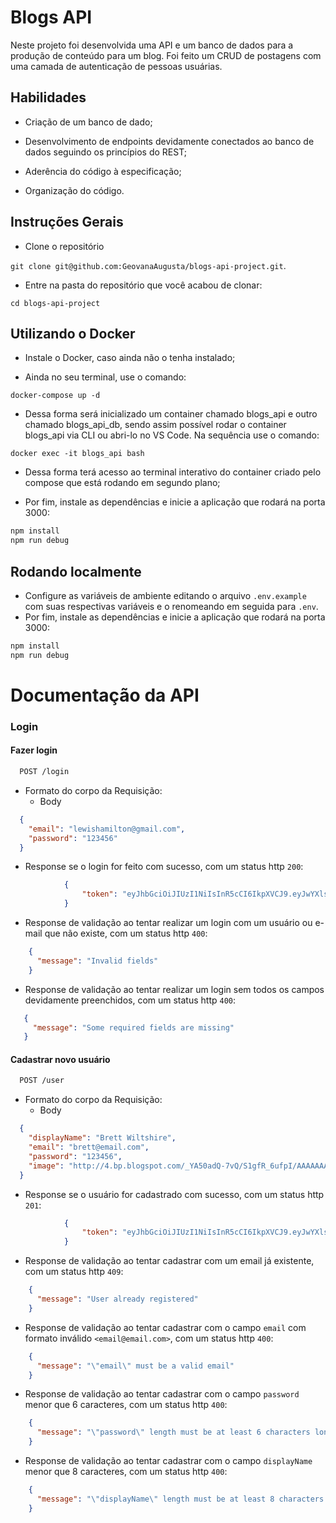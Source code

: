 # Blogs API

Neste projeto foi desenvolvida uma API e um banco de dados para a produção de conteúdo para um blog. Foi feito um CRUD de postagens com uma camada de autenticação de pessoas usuárias.



## Habilidades

- Criação de um banco de dado;

- Desenvolvimento de endpoints devidamente conectados ao banco de dados seguindo os princípios do REST;

- Aderência do código à especificação;

- Organização do código.


## Instruções Gerais

- Clone o repositório

 `git clone git@github.com:GeovanaAugusta/blogs-api-project.git`.
 
 - Entre na pasta do repositório que você acabou de clonar:
    
 `cd blogs-api-project`

## Utilizando o Docker

- Instale o Docker, caso ainda não o tenha instalado;

- Ainda no seu terminal, use o comando:

`docker-compose up -d`

- Dessa forma será inicializado um container chamado blogs_api e outro chamado blogs_api_db, sendo assim possível rodar o container blogs_api via CLI ou abri-lo no VS Code. Na sequência use o comando:

`docker exec -it blogs_api bash`

- Dessa forma terá acesso ao terminal interativo do container criado pelo compose que está rodando em segundo plano;

- Por fim, instale as dependências e inicie a aplicação que rodará na porta 3000:

``` bash
npm install
npm run debug
```

## Rodando localmente

- Configure as variáveis de ambiente editando o arquivo `.env.example` com suas respectivas variáveis e o renomeando em seguida para `.env`.
- Por fim, instale as dependências e inicie a aplicação que rodará na porta 3000:


``` bash
npm install
npm run debug
```

# Documentação da API

### Login

#### Fazer login
```bash
  POST /login
```

+ Formato do corpo da Requisição:
    + Body

```json
  {
    "email": "lewishamilton@gmail.com",
    "password": "123456"
  }
  ```

+ Response se o login for feito com sucesso, com um status http `200`:

```json
            {
                "token": "eyJhbGciOiJIUzI1NiIsInR5cCI6IkpXVCJ9.eyJwYXlsb2FkIjoiYWRtaW5AYWRtaW4uY29tIiwiaWF0IjoxNjY0NDY2NDE2LCJleHAiOjE2NjUyNDQwMTZ9.6F-bmiupvvyGZUsyzZAx8Mw7FE16ayDlU9ev0J9TtVA"
            }
```
  
  + Response de validação ao tentar realizar um login com um usuário ou e-mail que não existe, com um status http `400`:

```json
    {
      "message": "Invalid fields"
    }
```
  
  + Response de validação ao tentar realizar um login sem todos os campos devidamente preenchidos, com um status http `400`:
  
 ```json
    {
      "message": "Some required fields are missing"
    }
 ```
 
 #### Cadastrar novo usuário
```bash
  POST /user
```

+ Formato do corpo da Requisição:
    + Body

```json
  {
    "displayName": "Brett Wiltshire",
    "email": "brett@email.com",
    "password": "123456",
    "image": "http://4.bp.blogspot.com/_YA50adQ-7vQ/S1gfR_6ufpI/AAAAAAAAAAk/1ErJGgRWZDg/S45/brett.png"
  }
```

+ Response se o usuário for cadastrado com sucesso, com um status http `201`:

```json
            {
                "token": "eyJhbGciOiJIUzI1NiIsInR5cCI6IkpXVCJ9.eyJwYXlsb2FkIjoiYWRtaW5AYWRtaW4uY29tIiwiaWF0IjoxNjY0NDY2NDE2LCJleHAiOjE2NjUyNDQwMTZ9.6F-bmiupvvyGZUsyzZAx8Mw7FE16ayDlU9ev0J9TtVA"
            }
```
  
  + Response de validação ao tentar cadastrar com um email já existente, com um status http `409`:

```json
    {
      "message": "User already registered"
    }
```

  + Response de validação ao tentar cadastrar com o campo `email` com formato inválido `<email@email.com>`, com um status http `400`:

```json
    {
      "message": "\"email\" must be a valid email"
    }
```

  + Response de validação ao tentar cadastrar com o campo `password` menor que 6 caracteres, com um status http `400`:

```json
    {
      "message": "\"password\" length must be at least 6 characters long"
    }
```

  + Response de validação ao tentar  cadastrar com o campo `displayName` menor que 8 caracteres, com um status http `400`:

```json
    {
      "message": "\"displayName\" length must be at least 8 characters long"
    }
```
